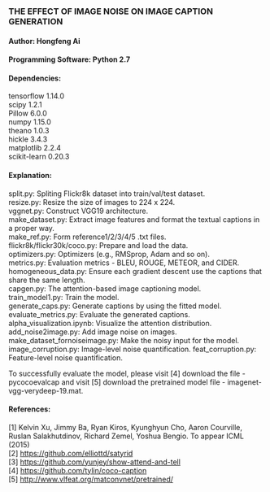 ### THE EFFECT OF IMAGE NOISE ON IMAGE CAPTION GENERATION
#### Author: Hongfeng Ai
#### Programming Software: Python 2.7
#### Dependencies: 
tensorflow 1.14.0  
scipy 1.2.1  
Pillow 6.0.0  
numpy 1.15.0  
theano 1.0.3  
hickle 3.4.3  
matplotlib 2.2.4  
scikit-learn 0.20.3  
#### Explanation:
split.py:                      Spliting Flickr8k dataset into train/val/test dataset.  
resize.py:                     Resize the size of images to 224 x 224.  
vggnet.py:                     Construct VGG19 architecture.  
make_dataset.py:               Extract image features and format the textual captions in a proper way.  
make_ref.py:                   Form reference1/2/3/4/5 .txt files.  
flickr8k/flickr30k/coco.py:    Prepare and load the data.  
optimizers.py:                 Optimizers (e.g., RMSprop, Adam and so on).  
metrics.py:                    Evaluation metrics - BLEU, ROUGE, METEOR, and CIDER.  
homogeneous_data.py:           Ensure each gradient descent use the captions that share the same length.  
capgen.py:                     The attention-based image captioning model.  
train_model1.py:               Train the model.  
generate_caps.py:              Generate captions by using the fitted model.  
evaluate_metrics.py:           Evaluate the generated captions.  
alpha_visualization.ipynb:     Visualize the attention distribution.  
add_noise2image.py:            Add image noise on images.  
make_dataset_fornoiseimage.py: Make the noisy input for the model.  
image_corruption.py:           Image-level noise quantification.
feat_corruption.py:            Feature-level noise quantification.

To successfully evaluate the model, please visit [4] download the file - pycocoevalcap and visit [5] download the pretrained model file - imagenet-vgg-verydeep-19.mat.
#### References:  
[1] Kelvin Xu, Jimmy Ba, Ryan Kiros, Kyunghyun Cho, Aaron Courville, Ruslan Salakhutdinov, Richard Zemel, Yoshua Bengio. To appear ICML (2015)  
[2] https://github.com/elliottd/satyrid  
[3] https://github.com/yunjey/show-attend-and-tell  
[4] https://github.com/tylin/coco-caption  
[5] http://www.vlfeat.org/matconvnet/pretrained/
